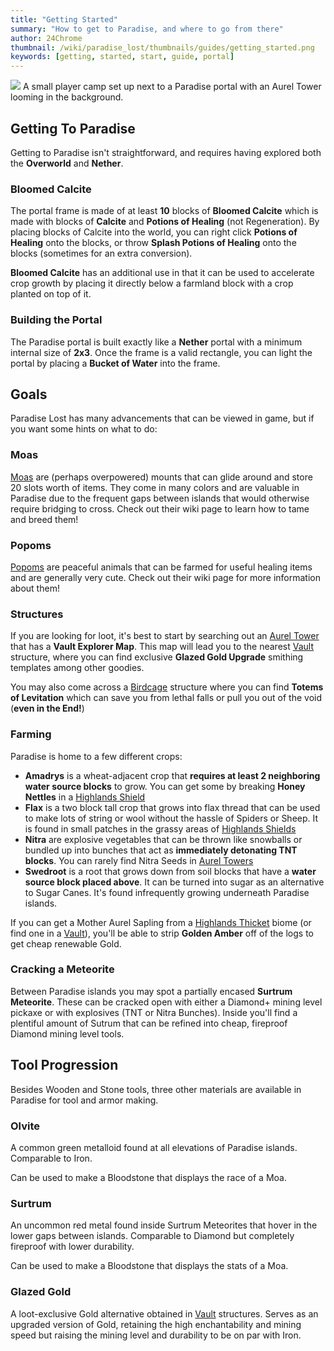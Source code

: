 ```yaml
---
title: "Getting Started"
summary: "How to get to Paradise, and where to go from there"
author: 24Chrome
thumbnail: /wiki/paradise_lost/thumbnails/guides/getting_started.png
keywords: [getting, started, start, guide, portal]
---
```


<img src="/wiki/paradise_lost/guides/getting_started.png">
A small player camp set up next to a Paradise portal with an Aurel Tower looming in the background.

## Getting To Paradise
Getting to Paradise isn't straightforward, and requires having explored both the **Overworld** and **Nether**. 

### Bloomed Calcite
The portal frame is made of at least **10** blocks of **Bloomed Calcite** which is made with blocks of **Calcite** and **Potions of Healing** (not Regeneration).
By placing blocks of Calcite into the world, you can right click **Potions of Healing** onto the blocks, or throw **Splash Potions of Healing** onto the blocks (sometimes for an extra conversion).

**Bloomed Calcite** has an additional use in that it can be used to accelerate crop growth by placing it directly below a farmland block with a crop planted on top of it.

### Building the Portal
The Paradise portal is built exactly like a **Nether** portal with a minimum internal size of **2x3**. Once the frame is a valid rectangle, you can light the portal by placing a **Bucket of Water** into the frame.


## Goals
Paradise Lost has many advancements that can be viewed in game, but if you want some hints on what to do:

### Moas
[Moas](/wiki/paradise-lost/mobs/moa/) are (perhaps overpowered) mounts that can glide around and store 20 slots worth of items. They come in many colors and are valuable in Paradise due to the frequent gaps between islands that would otherwise require bridging to cross. Check out their wiki page to learn how to tame and breed them!

### Popoms
[Popoms](/wiki/paradise-lost/mobs/popom/) are peaceful animals that can be farmed for useful healing items and are generally very cute. Check out their wiki page for more information about them!

### Structures
If you are looking for loot, it's best to start by searching out an [Aurel Tower](/wiki/paradise-lost/structures/aurel-tower/) that has a **Vault Explorer Map**. This map will lead you to the nearest [Vault](/wiki/paradise-lost/structures/vault/) structure, where you can find exclusive **Glazed Gold Upgrade** smithing templates among other goodies.

You may also come across a [Birdcage](/wiki/paradise-lost/structures/birdcage/) structure where you can find **Totems of Levitation** which can save you from lethal falls or pull you out of the void (**even in the End!**)

### Farming
Paradise is home to a few different crops:
* **Amadrys** is a wheat-adjacent crop that **requires at least 2 neighboring water source blocks** to grow. You can get some by breaking **Honey Nettles** in a [Highlands Shield](/wiki/paradise-lost/biomes/highlands-shield/)
* **Flax** is a two block tall crop that grows into flax thread that can be used to make lots of string or wool without the hassle of Spiders or Sheep. It is found in small patches in the grassy areas of [Highlands Shields](/wiki/paradise-lost/biomes/highlands-shield/)
* **Nitra** are explosive vegetables that can be thrown like snowballs or bundled up into bunches that act as **immediately detonating TNT blocks**. You can rarely find Nitra Seeds in [Aurel Towers](/wiki/paradise-lost/structures/aurel-tower/)
* **Swedroot** is a root that grows down from soil blocks that have a **water source block placed above**. It can be turned into sugar as an alternative to Sugar Canes. It's found infrequently growing underneath Paradise islands.

If you can get a Mother Aurel Sapling from a [Highlands Thicket](/wiki/paradise-lost/biomes/highlands-thicket/) biome (or find one in a [Vault](/wiki/paradise-lost/structures/vault/)), you'll be able to strip **Golden Amber** off of the logs to get cheap renewable Gold.

### Cracking a Meteorite
Between Paradise islands you may spot a partially encased **Surtrum Meteorite**. These can be cracked open with either a Diamond+ mining level pickaxe or with explosives (TNT or Nitra Bunches). Inside you'll find a plentiful amount of Sutrum that can be refined into cheap, fireproof Diamond mining level tools.

## Tool Progression
Besides Wooden and Stone tools, three other materials are available in Paradise for tool and armor making.

### Olvite
A common green metalloid found at all elevations of Paradise islands. Comparable to Iron.

Can be used to make a Bloodstone that displays the race of a Moa.

### Surtrum
An uncommon red metal found inside Surtrum Meteorites that hover in the lower gaps between islands. Comparable to Diamond but completely fireproof with lower durability.

Can be used to make a Bloodstone that displays the stats of a Moa.

### Glazed Gold
A loot-exclusive Gold alternative obtained in [Vault](/wiki/paradise-lost/structures/vault/) structures. Serves as an upgraded version of Gold, retaining the high enchantability and mining speed but raising the mining level and durability to be on par with Iron. 
